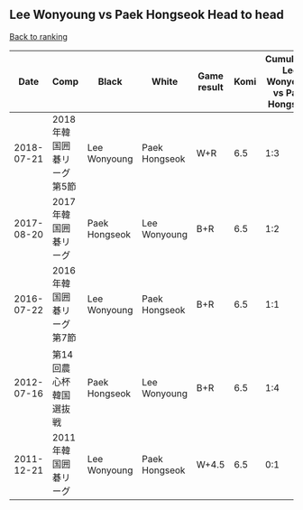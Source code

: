 ## Lee Wonyoung vs Paek Hongseok Head to head

[Back to ranking](../../index.md)




| **Date** | **Comp** | **Black** | **White** | **Game result** | **Komi** | **Cumulative Lee Wonyoung vs Paek Hongseok** | **Lee Wonyoung streak** | **Paek Hongseok streak** | 
| --- | --- | --- | --- | --- | --- | --- | --- | --- |
| 2018-07-21 | 2018年韓国囲碁リーグ第5節 | Lee Wonyoung | Paek Hongseok | W+R | 6.5 | 1:3 | 0 | 2 | 
| 2017-08-20 | 2017年韓国囲碁リーグ | Paek Hongseok | Lee Wonyoung | B+R | 6.5 | 1:2 | 0 | 1 | 
| 2016-07-22 | 2016年韓国囲碁リーグ第7節 | Lee Wonyoung | Paek Hongseok | B+R | 6.5 | 1:1 | 1 | 0 | 
| 2012-07-16 | 第14回農心杯韓国選抜戦 | Paek Hongseok | Lee Wonyoung | B+R | 6.5 | 1:4 | 0 | 3 | 
| 2011-12-21 | 2011年韓国囲碁リーグ | Lee Wonyoung | Paek Hongseok | W+4.5 | 6.5 | 0:1 | 0 | 1 |




